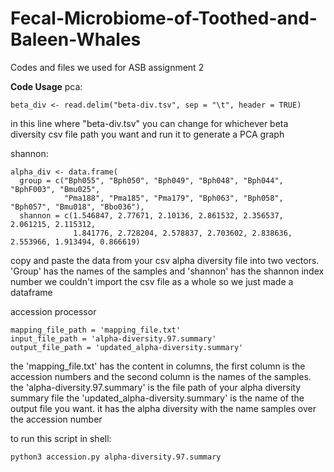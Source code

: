 # Fecal-Microbiome-of-Toothed-and-Baleen-Whales
Codes and files we used for ASB assignment 2

**Code Usage**
pca:
```
beta_div <- read.delim("beta-div.tsv", sep = "\t", header = TRUE)
```
in this line where "beta-div.tsv" you can change for whichever beta diversity csv file path you want and run it to generate a PCA graph

shannon:
```
alpha_div <- data.frame(
  group = c("Bph055", "Bph050", "Bph049", "Bph048", "Bph044", "BphF003", "Bmu025", 
            "Pma188", "Pma185", "Pma179", "Bph063", "Bph058", "Bph057", "Bmu018", "Bbo036"),
  shannon = c(1.546847, 2.77671, 2.10136, 2.861532, 2.356537, 2.061215, 2.115312, 
              1.841776, 2.728204, 2.578837, 2.703602, 2.838636, 2.553966, 1.913494, 0.866619)
```
copy and paste the data from your csv alpha diversity file into two vectors. 'Group' has the names of the samples and 'shannon' has the shannon index number we couldn't import the csv file as a whole so we just made a dataframe

accession processor 
```
mapping_file_path = 'mapping_file.txt'
input_file_path = 'alpha-diversity.97.summary'
output_file_path = 'updated_alpha-diversity.summary'
```
the 'mapping_file.txt' has the content in columns, the first column is the accession numbers and the second column is the names of the samples.
the 'alpha-diversity.97.summary' is the file path of your alpha diversity summary file 
the 'updated_alpha-diversity.summary' is the name of the output file you want. it has the alpha diversity with the name samples over the accession number

to run this script in shell:
```
python3 accession.py alpha-diversity.97.summary
```
